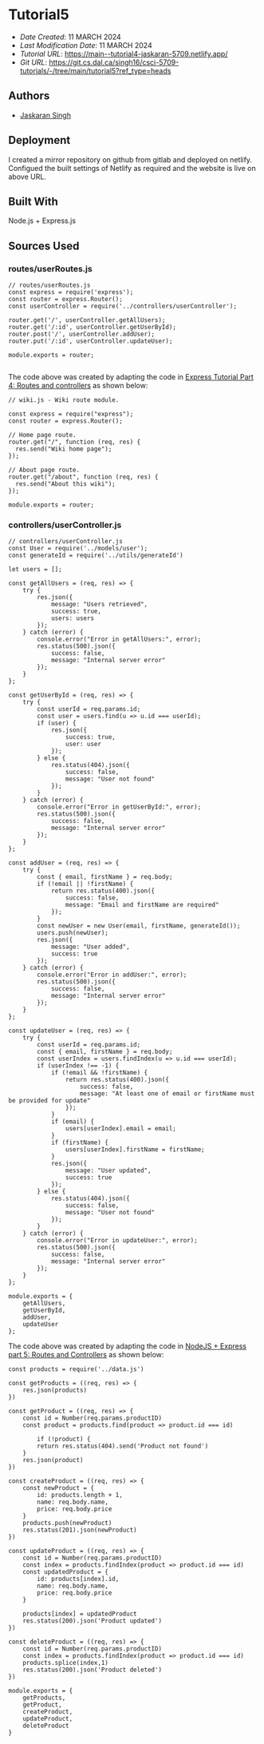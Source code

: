 # Tutorial5

* *Date Created*: 11 MARCH 2024
* *Last Modification Date*: 11 MARCH 2024
* *Tutorial URL*: <https://main--tutorial4-jaskaran-5709.netlify.app/>
* *Git URL*: <https://git.cs.dal.ca/singh16/csci-5709-tutorials/-/tree/main/tutorial5?ref_type=heads>

## Authors

* [Jaskaran Singh](js356337@dal.ca)

## Deployment

I created a mirror repository on github from gitlab and deployed on netlify. Configued the built settings of Netlify as required and the website is live on above URL.

## Built With

Node.js + Express.js


## Sources Used

### routes/userRoutes.js

```
// routes/userRoutes.js
const express = require('express');
const router = express.Router();
const userController = require('../controllers/userController');

router.get('/', userController.getAllUsers);
router.get('/:id', userController.getUserById);
router.post('/', userController.addUser);
router.put('/:id', userController.updateUser);

module.exports = router;


```

The code above was created by adapting the code in [Express Tutorial Part 4: Routes and controllers](https://developer.mozilla.org/en-US/docs/Learn/Server-side/Express_Nodejs/routes) as shown below:


```
// wiki.js - Wiki route module.

const express = require("express");
const router = express.Router();

// Home page route.
router.get("/", function (req, res) {
  res.send("Wiki home page");
});

// About page route.
router.get("/about", function (req, res) {
  res.send("About this wiki");
});

module.exports = router;

```

### controllers/userController.js

```
// controllers/userController.js
const User = require('../models/user');
const generateId = require('../utils/generateId')

let users = [];

const getAllUsers = (req, res) => {
    try {
        res.json({
            message: "Users retrieved",
            success: true,
            users: users
        });
    } catch (error) {
        console.error("Error in getAllUsers:", error);
        res.status(500).json({
            success: false,
            message: "Internal server error"
        });
    }
};

const getUserById = (req, res) => {
    try {
        const userId = req.params.id;
        const user = users.find(u => u.id === userId);
        if (user) {
            res.json({
                success: true,
                user: user
            });
        } else {
            res.status(404).json({
                success: false,
                message: "User not found"
            });
        }
    } catch (error) {
        console.error("Error in getUserById:", error);
        res.status(500).json({
            success: false,
            message: "Internal server error"
        });
    }
};

const addUser = (req, res) => {
    try {
        const { email, firstName } = req.body;
        if (!email || !firstName) {
            return res.status(400).json({
                success: false,
                message: "Email and firstName are required"
            });
        }
        const newUser = new User(email, firstName, generateId());
        users.push(newUser);
        res.json({
            message: "User added",
            success: true
        });
    } catch (error) {
        console.error("Error in addUser:", error);
        res.status(500).json({
            success: false,
            message: "Internal server error"
        });
    }
};

const updateUser = (req, res) => {
    try {
        const userId = req.params.id;
        const { email, firstName } = req.body;
        const userIndex = users.findIndex(u => u.id === userId);
        if (userIndex !== -1) {
            if (!email && !firstName) {
                return res.status(400).json({
                    success: false,
                    message: "At least one of email or firstName must be provided for update"
                });
            }
            if (email) {
                users[userIndex].email = email;
            }
            if (firstName) {
                users[userIndex].firstName = firstName;
            }
            res.json({
                message: "User updated",
                success: true
            });
        } else {
            res.status(404).json({
                success: false,
                message: "User not found"
            });
        }
    } catch (error) {
        console.error("Error in updateUser:", error);
        res.status(500).json({
            success: false,
            message: "Internal server error"
        });
    }
};

module.exports = {
    getAllUsers,
    getUserById,
    addUser,
    updateUser
};
```

The code above was created by adapting the code in [NodeJS + Express part 5: Routes and Controllers](https://dev.to/ericchapman/nodejs-express-part-5-routes-and-controllers-55d3) as shown below:

```
const products = require('../data.js')

const getProducts = ((req, res) => {
    res.json(products)
})

const getProduct = ((req, res) => {
    const id = Number(req.params.productID)
    const product = products.find(product => product.id === id)

        if (!product) {
        return res.status(404).send('Product not found')
    }
    res.json(product)
})

const createProduct = ((req, res) => {
    const newProduct = {
        id: products.length + 1,
        name: req.body.name,
        price: req.body.price
    }
    products.push(newProduct)
    res.status(201).json(newProduct)
})

const updateProduct = ((req, res) => {
    const id = Number(req.params.productID)
    const index = products.findIndex(product => product.id === id)
    const updatedProduct = {
        id: products[index].id,
        name: req.body.name,
        price: req.body.price
    }

    products[index] = updatedProduct
    res.status(200).json('Product updated')
})

const deleteProduct = ((req, res) => {
    const id = Number(req.params.productID)
    const index = products.findIndex(product => product.id === id)
    products.splice(index,1)
    res.status(200).json('Product deleted')
})

module.exports = {
    getProducts,
    getProduct,
    createProduct,
    updateProduct,
    deleteProduct
}
```


